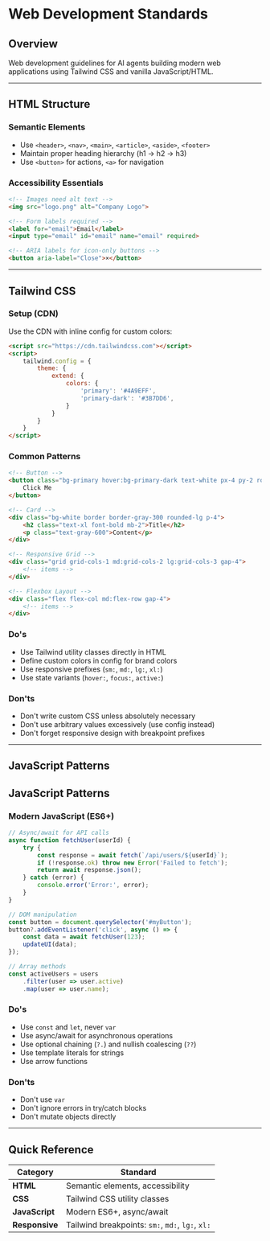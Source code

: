 # Web Development Standards

## Overview
Web development guidelines for AI agents building modern web applications using Tailwind CSS and vanilla JavaScript/HTML.

---

## HTML Structure

### Semantic Elements
- Use `<header>`, `<nav>`, `<main>`, `<article>`, `<aside>`, `<footer>`
- Maintain proper heading hierarchy (h1 → h2 → h3)
- Use `<button>` for actions, `<a>` for navigation

### Accessibility Essentials
```html
<!-- Images need alt text -->
<img src="logo.png" alt="Company Logo">

<!-- Form labels required -->
<label for="email">Email</label>
<input type="email" id="email" name="email" required>

<!-- ARIA labels for icon-only buttons -->
<button aria-label="Close">×</button>
```

---

## Tailwind CSS

### Setup (CDN)
Use the CDN with inline config for custom colors:

```html
<script src="https://cdn.tailwindcss.com"></script>
<script>
    tailwind.config = {
        theme: {
            extend: {
                colors: {
                    'primary': '#4A9EFF',
                    'primary-dark': '#3B7DD6',
                }
            }
        }
    }
</script>
```

### Common Patterns
```html
<!-- Button -->
<button class="bg-primary hover:bg-primary-dark text-white px-4 py-2 rounded">
    Click Me
</button>

<!-- Card -->
<div class="bg-white border border-gray-300 rounded-lg p-4">
    <h2 class="text-xl font-bold mb-2">Title</h2>
    <p class="text-gray-600">Content</p>
</div>

<!-- Responsive Grid -->
<div class="grid grid-cols-1 md:grid-cols-2 lg:grid-cols-3 gap-4">
    <!-- items -->
</div>

<!-- Flexbox Layout -->
<div class="flex flex-col md:flex-row gap-4">
    <!-- items -->
</div>
```

### Do's
- Use Tailwind utility classes directly in HTML
- Define custom colors in config for brand colors
- Use responsive prefixes (`sm:`, `md:`, `lg:`, `xl:`)
- Use state variants (`hover:`, `focus:`, `active:`)

### Don'ts
- Don't write custom CSS unless absolutely necessary
- Don't use arbitrary values excessively (use config instead)
- Don't forget responsive design with breakpoint prefixes

---

## JavaScript Patterns

## JavaScript Patterns

### Modern JavaScript (ES6+)
```javascript
// Async/await for API calls
async function fetchUser(userId) {
    try {
        const response = await fetch(`/api/users/${userId}`);
        if (!response.ok) throw new Error('Failed to fetch');
        return await response.json();
    } catch (error) {
        console.error('Error:', error);
    }
}

// DOM manipulation
const button = document.querySelector('#myButton');
button?.addEventListener('click', async () => {
    const data = await fetchUser(123);
    updateUI(data);
});

// Array methods
const activeUsers = users
    .filter(user => user.active)
    .map(user => user.name);
```

### Do's
- Use `const` and `let`, never `var`
- Use async/await for asynchronous operations
- Use optional chaining (`?.`) and nullish coalescing (`??`)
- Use template literals for strings
- Use arrow functions

### Don'ts
- Don't use `var`
- Don't ignore errors in try/catch blocks
- Don't mutate objects directly

---

## Quick Reference

| Category | Standard |
|----------|----------|
| **HTML** | Semantic elements, accessibility |
| **CSS** | Tailwind CSS utility classes |
| **JavaScript** | Modern ES6+, async/await |
| **Responsive** | Tailwind breakpoints: `sm:`, `md:`, `lg:`, `xl:` |
